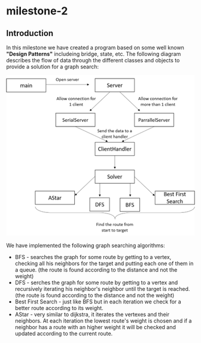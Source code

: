 # milestone-2

## Introduction

In this milestone we have created a program based on some well known **"Design Patterns"** includeing bridge, state, etc.
The following diagram describes the flow of data through the different classes and objects to provide a solution for a graph search:

![Diagram](https://github.com/idan57/milestone-2/blob/master/diagrm.png)

We have implemented the following graph searching algorithms:
  * BFS - searches the graph for some route by getting to a vertex, checking all his neighbors for the target and putting each one of them in a queue. (the route is found according to the distance and not the weight)
  * DFS - serches the graph for some route by getting to a vertex and recursively iterating his neighbor's neighbor until the target is reached. (the route is found according to the distance and not the weight)
  * Best First Search - just like BFS but in each iteration we check for a better route according to its weight.
  * AStar - very similar to dijkstra, it iterates the vertexes and their neighbors. At each iteration the lowest route's weight is chosen and if a neighbor has a route with an higher weight it will be checked and updated according to the current route.
